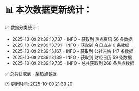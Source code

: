 📊 本次数据更新统计：
==========================

📈 数据分类统计：
- 2025-10-09 21:39:10,737 - INFO - 获取到 热点资讯 56 条数据
- 2025-10-09 21:39:13,791 - INFO - 获取到 今日热点 6 条数据
- 2025-10-09 21:39:16,167 - INFO - 获取到 公社热帖 147 条数据
- 2025-10-09 21:39:18,139 - INFO - 获取到 财经日历 59 条数据
- 2025-10-09 21:39:19,735 - INFO - 总共获取到 268 条热点数据

✅ 总共获取到 - 条热点数据

🕐 更新时间: 2025-10-09 21:39:20
